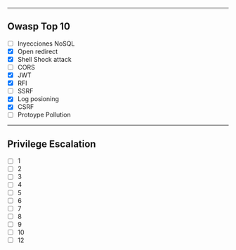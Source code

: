 -- -
## Owasp Top 10
- [ ] Inyecciones NoSQL
- [x] Open redirect
- [x] Shell Shock attack
- [ ] CORS
- [x] JWT
- [x] RFI
- [ ] SSRF
- [x] Log posioning
- [x] CSRF
- [ ] Protoype Pollution
-- - 
## Privilege Escalation
- [ ] 1
- [ ] 2
- [ ] 3
- [ ] 4
- [ ] 5
- [ ] 6
- [ ] 7
- [ ] 8
- [ ] 9
- [ ] 10
- [ ] 12
